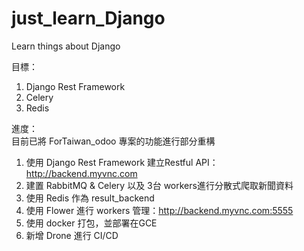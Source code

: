 # just_learn_Django
Learn things about Django

目標：  
1. Django Rest Framework
2. Celery
3. Redis

進度：  
目前已將 ForTaiwan_odoo 專案的功能進行部分重構  
1. 使用 Django Rest Framework 建立Restful API：http://backend.myvnc.com  
2. 建置 RabbitMQ & Celery 以及 3台 workers進行分散式爬取新聞資料  
3. 使用 Redis 作為 result_backend  
4. 使用 Flower 進行 workers 管理：http://backend.myvnc.com:5555    
6. 使用 docker 打包，並部署在GCE
7. 新增 Drone 進行 CI/CD
